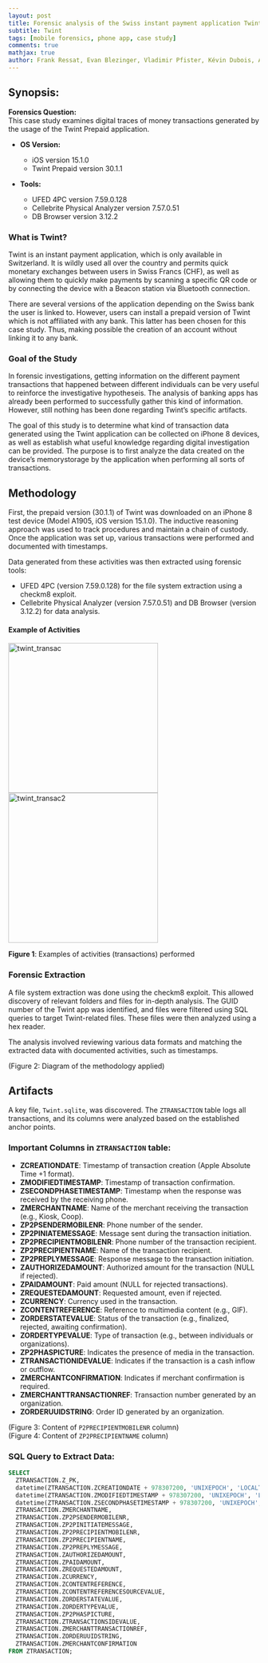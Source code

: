 ```yaml
---
layout: post
title: Forensic analysis of the Swiss instant payment application Twint
subtitle: Twint
tags: [mobile forensics, phone app, case study]
comments: true
mathjax: true
author: Frank Ressat, Evan Blezinger, Vladimir Pfister, Kévin Dubois, Alexandre Vallotton and Simone Damian
---
```


## Synopsis:

**Forensics Question:**  
This case study examines digital traces of money transactions generated by the usage of the Twint Prepaid application.

- **OS Version:**
  - iOS version 15.1.0
  - Twint Prepaid version 30.1.1

- **Tools:**  
  - UFED 4PC version 7.59.0.128
  - Cellebrite Physical Analyzer version 7.57.0.51
  - DB Browser version 3.12.2

### What is Twint?
Twint is an instant payment application, which is only available in Switzerland. It is wildly used all over the country and permits quick monetary exchanges between users in Swiss Francs (CHF), as well as allowing them to quickly make payments by scanning a specific QR code or by connecting the device with a Beacon station via Bluetooth connection. 

There are several versions of the application depending on the Swiss bank the user is linked to. However, users can install a prepaid version of Twint which is not affiliated with any bank. This latter has been chosen for this case study. Thus, making possible the creation of an account without linking it to any bank.

### Goal of the Study
In forensic investigations, getting information on the different payment transactions that happened between different individuals can be very useful to reinforce the investigative hypotheseis. The analysis of banking apps has already been performed to successfully gather this kind of information. However, still nothing has been done regarding Twint’s specific artifacts.  

The goal of this study is to determine what kind of transaction data generated using the Twint application can be collected on iPhone 8  devices, as well as establish what useful knowledge regarding digital investigation can be provided. The purpose is to first analyze the data created on the device’s memorystorage by the application when performing all sorts of transactions.

## Methodology
First, the prepaid version (30.1.1) of Twint was downloaded on an iPhone 8 test device (Model A1905, iOS version 15.1.0). The inductive reasoning approach was used to track procedures and maintain a chain of custody. Once the application was set up, various transactions were performed and documented with timestamps.

Data generated from these activities was then extracted using forensic tools:
- UFED 4PC (version 7.59.0.128) for the file system extraction using a checkm8 exploit.
- Cellebrite Physical Analyzer (version 7.57.0.51) and DB Browser (version 3.12.2) for data analysis.

#### Example of Activities

<img src="https://KefreR.github.io/assets/img/twint_transaction.png" alt="twint_transac" width="300"/>
<img src="https://KefreR.github.io/assets/img/twint_transaction2.png" alt="twint_transac2" width="300"/>

**Figure 1**: Examples of activities (transactions) performed

### Forensic Extraction
A file system extraction was done using the checkm8 exploit. This allowed discovery of relevant folders and files for in-depth analysis. The GUID number of the Twint app was identified, and files were filtered using SQL queries to target Twint-related files. These files were then analyzed using a hex reader.

The analysis involved reviewing various data formats and matching the extracted data with documented activities, such as timestamps.

(Figure 2: Diagram of the methodology applied)

## Artifacts
A key file, `Twint.sqlite`, was discovered. The `ZTRANSACTION` table logs all transactions, and its columns were analyzed based on the established anchor points.

### Important Columns in `ZTRANSACTION` table:
- **ZCREATIONDATE**: Timestamp of transaction creation (Apple Absolute Time +1 format).
- **ZMODIFIEDTIMESTAMP**: Timestamp of transaction confirmation.
- **ZSECONDPHASETIMESTAMP**: Timestamp when the response was received by the receiving phone.
- **ZMERCHANTNAME**: Name of the merchant receiving the transaction (e.g., Kiosk, Coop).
- **ZP2PSENDERMOBILENR**: Phone number of the sender.
- **ZP2PINIATEMESSAGE**: Message sent during the transaction initiation.
- **ZP2PRECIPIENTMOBILENR**: Phone number of the transaction recipient.
- **ZP2PRECIPIENTNAME**: Name of the transaction recipient.
- **ZP2PREPLYMESSAGE**: Response message to the transaction initiation.
- **ZAUTHORIZEDAMOUNT**: Authorized amount for the transaction (NULL if rejected).
- **ZPAIDAMOUNT**: Paid amount (NULL for rejected transactions).
- **ZREQUESTEDAMOUNT**: Requested amount, even if rejected.
- **ZCURRENCY**: Currency used in the transaction.
- **ZCONTENTREFERENCE**: Reference to multimedia content (e.g., GIF).
- **ZORDERSTATEVALUE**: Status of the transaction (e.g., finalized, rejected, awaiting confirmation).
- **ZORDERTYPEVALUE**: Type of transaction (e.g., between individuals or organizations).
- **ZP2PHASPICTURE**: Indicates the presence of media in the transaction.
- **ZTRANSACTIONIDEVALUE**: Indicates if the transaction is a cash inflow or outflow.
- **ZMERCHANTCONFIRMATION**: Indicates if merchant confirmation is required.
- **ZMERCHANTTRANSACTIONREF**: Transaction number generated by an organization.
- **ZORDERUUIDSTRING**: Order ID generated by an organization.

(Figure 3: Content of `P2PRECIPIENTMOBILENR` column)  
(Figure 4: Content of `ZP2PRECIPIENTNAME` column)

### SQL Query to Extract Data:
```sql
SELECT
  ZTRANSACTION.Z_PK,
  datetime(ZTRANSACTION.ZCREATIONDATE + 978307200, 'UNIXEPOCH', 'LOCALTIME'),
  datetime(ZTRANSACTION.ZMODIFIEDTIMESTAMP + 978307200, 'UNIXEPOCH', 'LOCALTIME'),
  datetime(ZTRANSACTION.ZSECONDPHASETIMESTAMP + 978307200, 'UNIXEPOCH', 'LOCALTIME'),
  ZTRANSACTION.ZMERCHANTNAME,
  ZTRANSACTION.ZP2PSENDERMOBILENR,
  ZTRANSACTION.ZP2PINITIATEMESSAGE,
  ZTRANSACTION.ZP2PRECIPIENTMOBILENR,
  ZTRANSACTION.ZP2PRECIPIENTNAME,
  ZTRANSACTION.ZP2PREPLYMESSAGE,
  ZTRANSACTION.ZAUTHORIZEDAMOUNT,
  ZTRANSACTION.ZPAIDAMOUNT,
  ZTRANSACTION.ZREQUESTEDAMOUNT,
  ZTRANSACTION.ZCURRENCY,
  ZTRANSACTION.ZCONTENTREFERENCE,
  ZTRANSACTION.ZCONTENTREFERENCESOURCEVALUE,
  ZTRANSACTION.ZORDERSTATEVALUE,
  ZTRANSACTION.ZORDERTYPEVALUE,
  ZTRANSACTION.ZP2PHASPICTURE,
  ZTRANSACTION.ZTRANSACTIONSIDEVALUE,
  ZTRANSACTION.ZMERCHANTTRANSACTIONREF,
  ZTRANSACTION.ZORDERUUIDSTRING,
  ZTRANSACTION.ZMERCHANTCONFIRMATION
FROM ZTRANSACTION;
```
